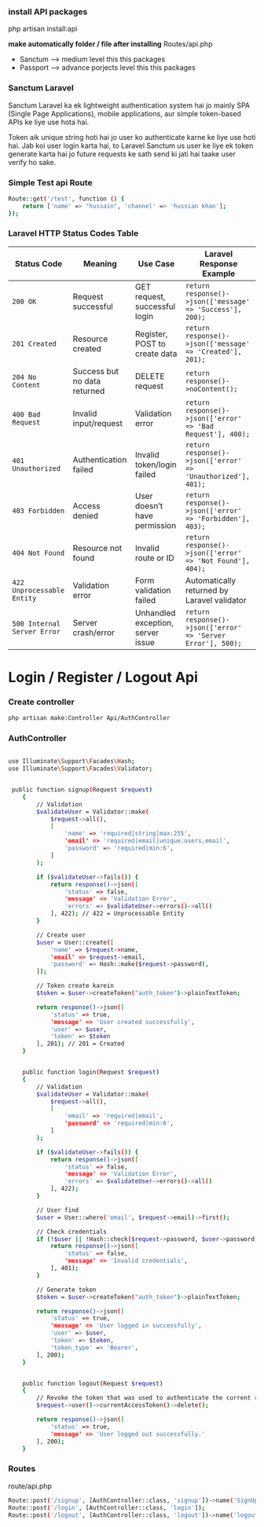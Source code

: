 

### install API packages
php artisan install:api

**make automatically folder / file after installing** 
Routes/api.php

* Sanctum  --> medium level this this packages
* Passport --> advance porjects level this this packages

### Sanctum Laravel

Sanctum Laravel ka ek lightweight authentication system hai jo mainly SPA (Single Page Applications), mobile applications, aur simple token-based APIs ke liye use hota hai.

Token aik unique string hoti hai jo user ko authenticate karne ke liye use hoti hai. Jab koi user login karta hai, to Laravel Sanctum us user ke liye ek token generate karta hai jo future requests ke sath send ki jati hai taake user verify ho sake.


### Simple Test api Route
```bash
Route::get('/test', function () {
    return ['name' => "hussain", 'channel' => 'hussian khan'];
});
```

### Laravel HTTP Status Codes Table

| **Status Code**             | **Meaning**                  | **Use Case**                      | **Laravel Response Example**                                 |
| --------------------------- | ---------------------------- | --------------------------------- | ------------------------------------------------------------ |
| `200 OK`                    | Request successful           | GET request, successful login     | `return response()->json(['message' => 'Success'], 200);`    |
| `201 Created`               | Resource created             | Register, POST to create data     | `return response()->json(['message' => 'Created'], 201);`    |
| `204 No Content`            | Success but no data returned | DELETE request                    | `return response()->noContent();`                            |
| `400 Bad Request`           | Invalid input/request        | Validation error                  | `return response()->json(['error' => 'Bad Request'], 400);`  |
| `401 Unauthorized`          | Authentication failed        | Invalid token/login failed        | `return response()->json(['error' => 'Unauthorized'], 401);` |
| `403 Forbidden`             | Access denied                | User doesn’t have permission      | `return response()->json(['error' => 'Forbidden'], 403);`    |
| `404 Not Found`             | Resource not found           | Invalid route or ID               | `return response()->json(['error' => 'Not Found'], 404);`    |
| `422 Unprocessable Entity`  | Validation error             | Form validation failed            | Automatically returned by Laravel validator                  |
| `500 Internal Server Error` | Server crash/error           | Unhandled exception, server issue | `return response()->json(['error' => 'Server Error'], 500);` |



# Login / Register / Logout Api




### Create controller
```bash
php artisan make:Controller Api/AuthController
```



### AuthController
```bash

use Illuminate\Support\Facades\Hash;
use Illuminate\Support\Facades\Validator;


 public function signup(Request $request)
    {
        // Validation
        $validateUser = Validator::make(
            $request->all(),
            [
                'name' => 'required|string|max:255',
                'email' => 'required|email|unique:users,email',
                'password' => 'required|min:6',
            ]
        );

        if ($validateUser->fails()) {
            return response()->json([
                'status' => false,
                'message' => 'Validation Error',
                'errors' => $validateUser->errors()->all()
            ], 422); // 422 = Unprocessable Entity
        }

        // Create user
        $user = User::create([
            'name' => $request->name,
            'email' => $request->email,
            'password' => Hash::make($request->password),
        ]);

        // Token create karein
        $token = $user->createToken("auth_token")->plainTextToken;

        return response()->json([
            'status' => true,
            'message' => 'User created successfully',
            'user' => $user,
            'token' => $token
        ], 201); // 201 = Created
    }


    public function login(Request $request)
    {
        // Validation
        $validateUser = Validator::make(
            $request->all(),
            [
                'email' => 'required|email',
                'password' => 'required|min:6',
            ]
        );

        if ($validateUser->fails()) {
            return response()->json([
                'status' => false,
                'message' => 'Validation Error',
                'errors' => $validateUser->errors()->all()
            ], 422);
        }

        // User find
        $user = User::where('email', $request->email)->first();

        // Check credentials
        if (!$user || !Hash::check($request->password, $user->password)) {
            return response()->json([
                'status' => false,
                'message' => 'Invalid credentials',
            ], 401);
        }

        // Generate token
        $token = $user->createToken("auth_token")->plainTextToken;

        return response()->json([
            'status' => true,
            'message' => 'User logged in successfully',
            'user' => $user,
            'token' => $token,
            'token_type' => 'Bearer',
        ], 200);
    }


    public function logout(Request $request)
    {
        // Revoke the token that was used to authenticate the current request
        $request->user()->currentAccessToken()->delete();

        return response()->json([
            'status' => true,
            'message' => 'User logged out successfully.'
        ], 200);
    }

```

### Routes 
route/api.php

```bash
Route::post('/signup', [AuthController::class, 'signup'])->name('SignUpM');
Route::post('/login', [AuthController::class, 'login']);
Route::post('/logout', [AuthController::class, 'logout'])->name('logout')->middleware('auth:sanctum');

```